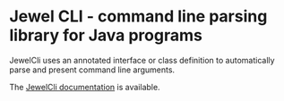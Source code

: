 Jewel CLI - command line parsing library for Java programs
==========================================================

JewelCli uses an annotated interface or class definition to automatically parse and present command line arguments.

The [JewelCli documentation](http://jewelcli.lexicalscope.com/ "JewelCli Documentation") is available.  
